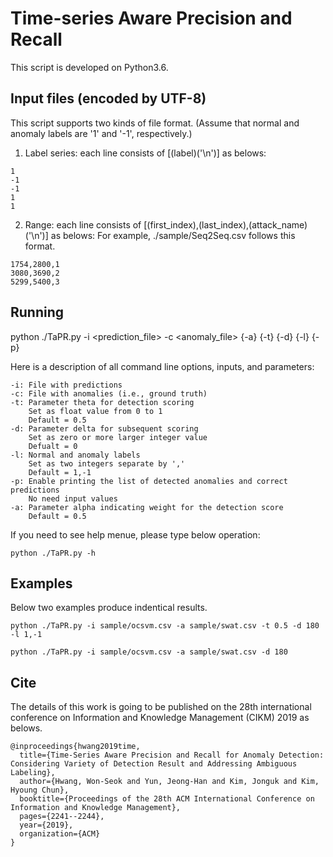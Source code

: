 
# Time-series Aware Precision and Recall

This script is developed on Python3.6.


## Input files (encoded by UTF-8)

This script supports two kinds of file format. (Assume that normal and anomaly labels are '1' and '-1', respectively.)

1. Label series: each line consists of [(label)('\n')] as belows:

```
1
-1
-1
1
1
```

2. Range: each line consists of [(first_index),(last_index),(attack_name)('\n')] as belows:
          For example, ./sample/Seq2Seq.csv follows this format.

```
1754,2800,1
3080,3690,2
5299,5400,3
```


## Running

python ./TaPR.py -i <prediction_file> -c <anomaly_file> {-a} <alpha> {-t} <theta> {-d} <delta> {-l} <label> {-p}

Here is a description of all command line options, inputs, and parameters:

```
-i: File with predictions
-c: File with anomalies (i.e., ground truth)
-t: Parameter theta for detection scoring 
	Set as float value from 0 to 1
    Default = 0.5
-d: Parameter delta for subsequent scoring
	Set as zero or more larger integer value
    Defualt = 0
-l: Normal and anomaly labels
	Set as two integers separate by ','
    Default = 1,-1
-p: Enable printing the list of detected anomalies and correct predictions
    No need input values 
-a: Parameter alpha indicating weight for the detection score
    Default = 0.5
```

If you need to see help menue, please type below operation:

```
python ./TaPR.py -h
```


## Examples

Below two examples produce indentical results.

```
python ./TaPR.py -i sample/ocsvm.csv -a sample/swat.csv -t 0.5 -d 180 -l 1,-1
```

```
python ./TaPR.py -i sample/ocsvm.csv -a sample/swat.csv -d 180
```

## Cite
The details of this work is going to be published on the 28th international conference on Information and Knowledge Management (CIKM) 2019 as belows.

```
@inproceedings{hwang2019time,
  title={Time-Series Aware Precision and Recall for Anomaly Detection: Considering Variety of Detection Result and Addressing Ambiguous Labeling},
  author={Hwang, Won-Seok and Yun, Jeong-Han and Kim, Jonguk and Kim, Hyoung Chun},
  booktitle={Proceedings of the 28th ACM International Conference on Information and Knowledge Management},
  pages={2241--2244},
  year={2019},
  organization={ACM}
}
```
